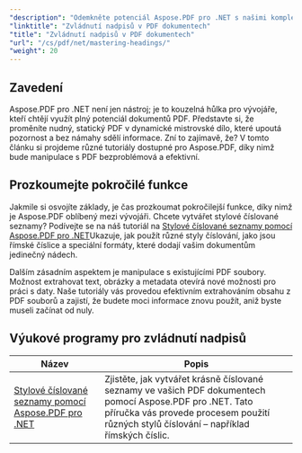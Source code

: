 ```yaml
---
"description": "Odemkněte potenciál Aspose.PDF pro .NET s našimi komplexními tutoriály, které sahají od základního použití až po pokročilé funkce. Zlepšete si své dovednosti v manipulaci s PDF."
"linktitle": "Zvládnutí nadpisů v PDF dokumentech"
"title": "Zvládnutí nadpisů v PDF dokumentech"
"url": "/cs/pdf/net/mastering-headings/"
"weight": 20
---
```


## Zavedení

Aspose.PDF pro .NET není jen nástroj; je to kouzelná hůlka pro vývojáře, kteří chtějí využít plný potenciál dokumentů PDF. Představte si, že proměníte nudný, statický PDF v dynamické mistrovské dílo, které upoutá pozornost a bez námahy sdělí informace. Zní to zajímavě, že? V tomto článku si projdeme různé tutoriály dostupné pro Aspose.PDF, díky nimž bude manipulace s PDF bezproblémová a efektivní.


## Prozkoumejte pokročilé funkce

Jakmile si osvojíte základy, je čas prozkoumat pokročilejší funkce, díky nimž je Aspose.PDF oblíbený mezi vývojáři. Chcete vytvářet stylové číslované seznamy? Podívejte se na náš tutoriál na [Stylové číslované seznamy pomocí Aspose.PDF pro .NET](./stylish-numbered-lists/)Ukazuje, jak použít různé styly číslování, jako jsou římské číslice a speciální formáty, které dodají vašim dokumentům jedinečný nádech.

Dalším zásadním aspektem je manipulace s existujícími PDF soubory. Možnost extrahovat text, obrázky a metadata otevírá nové možnosti pro práci s daty. Naše tutoriály vás provedou efektivním extrahováním obsahu z PDF souborů a zajistí, že budete moci informace znovu použít, aniž byste museli začínat od nuly.

## Výukové programy pro zvládnutí nadpisů
| Název | Popis |
| --- | --- | 
| [Stylové číslované seznamy pomocí Aspose.PDF pro .NET](./stylish-numbered-lists/) | Zjistěte, jak vytvářet krásně číslované seznamy ve vašich PDF dokumentech pomocí Aspose.PDF pro .NET. Tato příručka vás provede procesem použití různých stylů číslování – například římských číslic. |